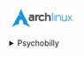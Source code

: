 <p align="left">
  <img src="https://raw.githubusercontent.com/archlinux/.github/main/profile/archlinux-logo-dark-scalable.svg" alt="Arch Linux" width="120"/>
</p>







<details>
  <summary>Psychobilly</summary>

  ```javascript
  // psychobilly is rockabilly darkside
  // stay true stay psycho!!!!

  const rockabilly = require("./1950s.js");
  const punk = require("./1960s.js");

  /**
   * Combines rockabilly and punk influences to create psychobilly.
   * 
   * @returns {Array} The resulting psychobilly sound.
  */
  function rockabillyPsychosis() {
        const psychobilly = rockabilly + punk;
        return psychobilly;
  };

  const purePsychobilly = rockabillyPsychosis();
